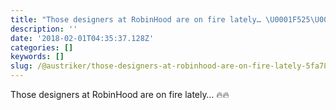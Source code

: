 ```yaml
---
title: "Those designers at RobinHood are on fire lately… \U0001F525\U0001F525"
description: ''
date: '2018-02-01T04:35:37.128Z'
categories: []
keywords: []
slug: /@austriker/those-designers-at-robinhood-are-on-fire-lately-5fa78d6c44b2
---
```


Those designers at RobinHood are on fire lately… 🔥🔥